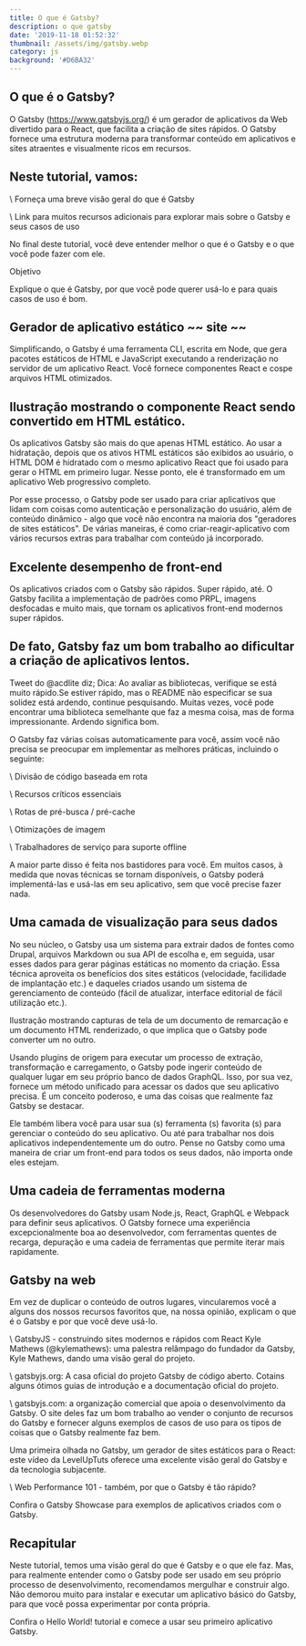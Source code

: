 ```yaml
---
title: O que é Gatsby?
description: o que gatsby
date: '2019-11-18 01:52:32'
thumbnail: /assets/img/gatsby.webp
category: js
background: '#D6BA32'
---
```

## O que é o Gatsby?

O Gatsby (https://www.gatsbyjs.org/) é um gerador de aplicativos da Web divertido para o React, que facilita a criação de sites rápidos. O Gatsby fornece uma estrutura moderna para transformar conteúdo em aplicativos e sites atraentes e visualmente ricos em recursos.

## Neste tutorial, vamos:

\    Forneça uma breve visão geral do que é Gatsby

\    Link para muitos recursos adicionais para explorar mais sobre o Gatsby e seus casos de uso

No final deste tutorial, você deve entender melhor o que é o Gatsby e o que você pode fazer com ele.

Objetivo

Explique o que é Gatsby, por que você pode querer usá-lo e para quais casos de uso é bom.

## Gerador de aplicativo estático \~\~ site \~\~

Simplificando, o Gatsby é uma ferramenta CLI, escrita em Node, que gera pacotes estáticos de HTML e JavaScript executando a renderização no servidor de um aplicativo React. Você fornece componentes React e cospe arquivos HTML otimizados.

## Ilustração mostrando o componente React sendo convertido em HTML estático.

Os aplicativos Gatsby são mais do que apenas HTML estático. Ao usar a hidratação, depois que os ativos HTML estáticos são exibidos ao usuário, o HTML DOM é hidratado com o mesmo aplicativo React que foi usado para gerar o HTML em primeiro lugar. Nesse ponto, ele é transformado em um aplicativo Web progressivo completo.

Por esse processo, o Gatsby pode ser usado para criar aplicativos que lidam com coisas como autenticação e personalização do usuário, além de conteúdo dinâmico - algo que você não encontra na maioria dos "geradores de sites estáticos". De várias maneiras, é como criar-reagir-aplicativo com vários recursos extras para trabalhar com conteúdo já incorporado.

## Excelente desempenho de front-end

Os aplicativos criados com o Gatsby são rápidos. Super rápido, até. O Gatsby facilita a implementação de padrões como PRPL, imagens desfocadas e muito mais, que tornam os aplicativos front-end modernos super rápidos.

## De fato, Gatsby faz um bom trabalho ao dificultar a criação de aplicativos lentos.

Tweet do @acdlite diz; Dica: Ao avaliar as bibliotecas, verifique se está muito rápido.Se estiver rápido, mas o README não especificar se sua solidez está ardendo, continue pesquisando. Muitas vezes, você pode encontrar uma biblioteca semelhante que faz a mesma coisa, mas de forma impressionante. Ardendo significa bom.

O Gatsby faz várias coisas automaticamente para você, assim você não precisa se preocupar em implementar as melhores práticas, incluindo o seguinte:

\    Divisão de código baseada em rota

\    Recursos críticos essenciais

\    Rotas de pré-busca / pré-cache

\    Otimizações de imagem

\    Trabalhadores de serviço para suporte offline

A maior parte disso é feita nos bastidores para você. Em muitos casos, à medida que novas técnicas se tornam disponíveis, o Gatsby poderá implementá-las e usá-las em seu aplicativo, sem que você precise fazer nada.

## Uma camada de visualização para seus dados

No seu núcleo, o Gatsby usa um sistema para extrair dados de fontes como Drupal, arquivos Markdown ou sua API de escolha e, em seguida, usar esses dados para gerar páginas estáticas no momento da criação. Essa técnica aproveita os benefícios dos sites estáticos (velocidade, facilidade de implantação etc.) e daqueles criados usando um sistema de gerenciamento de conteúdo (fácil de atualizar, interface editorial de fácil utilização etc.).

Ilustração mostrando capturas de tela de um documento de remarcação e um documento HTML renderizado, o que implica que o Gatsby pode converter um no outro.

Usando plugins de origem para executar um processo de extração, transformação e carregamento, o Gatsby pode ingerir conteúdo de qualquer lugar em seu próprio banco de dados GraphQL. Isso, por sua vez, fornece um método unificado para acessar os dados que seu aplicativo precisa. É um conceito poderoso, e uma das coisas que realmente faz Gatsby se destacar.

Ele também libera você para usar sua (s) ferramenta (s) favorita (s) para gerenciar o conteúdo do seu aplicativo. Ou até para trabalhar nos dois aplicativos independentemente um do outro. Pense no Gatsby como uma maneira de criar um front-end para todos os seus dados, não importa onde eles estejam.

## Uma cadeia de ferramentas moderna

Os desenvolvedores do Gatsby usam Node.js, React, GraphQL e Webpack para definir seus aplicativos. O Gatsby fornece uma experiência excepcionalmente boa ao desenvolvedor, com ferramentas quentes de recarga, depuração e uma cadeia de ferramentas que permite iterar mais rapidamente.

## Gatsby na web

Em vez de duplicar o conteúdo de outros lugares, vincularemos você a alguns dos nossos recursos favoritos que, na nossa opinião, explicam o que é o Gatsby e por que você deve usá-lo.

\    GatsbyJS - construindo sites modernos e rápidos com React Kyle Mathews (@kylemathews): uma palestra relâmpago do fundador da Gatsby, Kyle Mathews, dando uma visão geral do projeto.

\    gatsbyjs.org: A casa oficial do projeto Gatsby de código aberto. Cotains alguns ótimos guias de introdução e a documentação oficial do projeto.

\    gatsbyjs.com: a organização comercial que apoia o desenvolvimento da Gatsby. O site deles faz um bom trabalho ao vender o conjunto de recursos do Gatsby e fornecer alguns exemplos de casos de uso para os tipos de coisas que o Gatsby realmente faz bem.

Uma primeira olhada no Gatsby, um gerador de sites estáticos para o React: este vídeo da LevelUpTuts oferece uma excelente visão geral do Gatsby e da tecnologia subjacente.

\    Web Performance 101 - também, por que o Gatsby é tão rápido?

Confira o Gatsby Showcase para exemplos de aplicativos criados com o Gatsby.

## Recapitular

Neste tutorial, temos uma visão geral do que é Gatsby e o que ele faz. Mas, para realmente entender como o Gatsby pode ser usado em seu próprio processo de desenvolvimento, recomendamos mergulhar e construir algo. Não demorou muito para instalar e executar um aplicativo básico do Gatsby, para que você possa experimentar por conta própria.

Confira o Hello World! tutorial e comece a usar seu primeiro aplicativo Gatsby.
